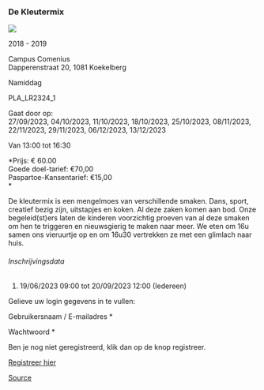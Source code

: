 ### De Kleutermix

![](/images/placeholder.jpg)

2018 - 2019

Campus Comenius  
Dapperenstraat 20, 1081 Koekelberg

Namiddag

PLA\_LR2324\_1

Gaat door op:  
27/09/2023, 04/10/2023, 11/10/2023, 18/10/2023, 25/10/2023, 08/11/2023, 22/11/2023, 29/11/2023, 06/12/2023, 13/12/2023

Van 13:00 tot 16:30

*Prijs: € 60.00  
Goede doel-tarief: €70,00  
Paspartoe-Kansentarief: €15,00  
*

De kleutermix is een mengelmoes van verschillende smaken. Dans, sport, creatief bezig zijn, uitstapjes en koken. Al deze zaken komen aan bod. Onze begeleid(st)ers laten de kinderen voorzichtig proeven van al deze smaken om hen te triggeren en nieuwsgierig te maken naar meer. We eten om 16u samen ons vieruurtje op en om 16u30 vertrekken ze met een glimlach naar huis.  

###### Inschrijvingsdata

1.  19/06/2023 09:00 tot 20/09/2023 12:00 (Iedereen)

Gelieve uw login gegevens in te vullen:

Gebruikersnaam / E-mailadres * 

Wachtwoord * 

  

Ben je nog niet geregistreerd, klik dan op de knop registreer.

[Registreer hier](/registration)

[Source](https://tickets.vgc.be/activity/subscribe/PLA_LR2324_1)